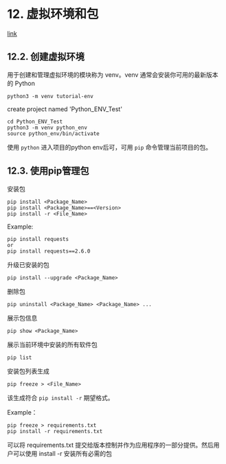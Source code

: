 
# 12. 虚拟环境和包

[link](https://docs.python.org/zh-cn/3.7/tutorial/venv.html)


## 12.2. 创建虚拟环境

用于创建和管理虚拟环境的模块称为 venv。venv 通常会安装你可用的最新版本的 Python

	python3 -m venv tutorial-env


create project named 'Python_ENV_Test'

	cd Python_ENV_Test
	python3 -m venv python_env
    source python_env/bin/activate


使用 `python` 进入项目的python env后可，可用 `pip` 命令管理当前项目的包。


## 12.3. 使用pip管理包

安装包

	pip install <Package_Name>
    pip install <Package_Name>==<Version>
    pip install -r <File_Name>

Example:

	pip install requests
	or
	pip install requests==2.6.0

升级已安装的包

	pip install --upgrade <Package_Name>

删除包

	pip uninstall <Package_Name> <Package_Name> ...

展示包信息

	pip show <Package_Name>

展示当前环境中安装的所有软件包

	pip list

安装包列表生成

	pip freeze > <File_Name>

该生成符合 `pip install -r` 期望格式。

Example：

	pip freeze > requirements.txt
	pip install -r requirements.txt

可以将 requirements.txt 提交给版本控制并作为应用程序的一部分提供。然后用户可以使用 install -r 安装所有必需的包